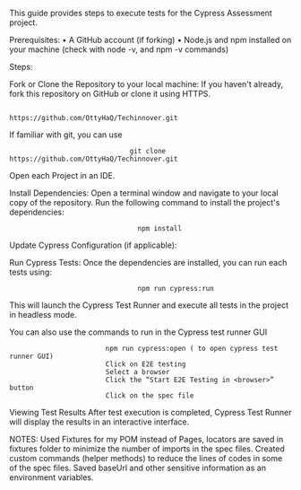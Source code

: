 This guide provides steps to execute tests for the Cypress Assessment project.

Prerequisites: 
• A GitHub account (if forking) 
• Node.js and npm installed on your machine (check with node -v, and npm -v commands)

Steps:

Fork or Clone the Repository to your local machine: If you haven't already, fork this repository on GitHub or clone it using HTTPS.

                                  https://github.com/OttyHaQ/Techinnover.git

If familiar with git, you can use

                                  git clone https://github.com/OttyHaQ/Techinnover.git


Open each Project in an IDE.

Install Dependencies: Open a terminal window and navigate to your local copy of the repository. Run the following command to install the project's dependencies:

                                    npm install

Update Cypress Configuration (if applicable):

Run Cypress Tests: Once the dependencies are installed, you can run each tests using:

                                    npm run cypress:run
This will launch the Cypress Test Runner and execute all tests in the project in headless mode. 


You can also use the commands to run in the Cypress test runner GUI

                            npm run cypress:open ( to open cypress test runner GUI)
                            Click on E2E testing
                            Select a browser
                            Click the “Start E2E Testing in <browser>” button
                            Click on the spec file 

Viewing Test Results After test execution is completed, Cypress Test Runner will display the results in an interactive interface.



NOTES: 
Used Fixtures for my POM instead of Pages, locators are saved in fixtures folder to minimize the number of imports in the spec files. 
Created custom commands (helper methods) to reduce the lines of codes in some of the spec files. 
Saved baseUrl and other sensitive information as an environment variables. 

